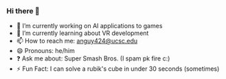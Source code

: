 ### Hi there 👋
- 🔭 I’m currently working on AI applications to games
- 🌱 I’m currently learning about VR development
- 📫 How to reach me: anguy424@ucsc.edu
- 😄 Pronouns: he/him
- ❓  Ask me about: Super Smash Bros. (I spam pk fire c:)
- ⚡ Fun Fact: I can solve a rubik's cube in under 30 seconds (sometimes)
<!--
**pkflash/pkflash** is a ✨ _special_ ✨ repository because its `README.md` (this file) appears on your GitHub profile.


-->
